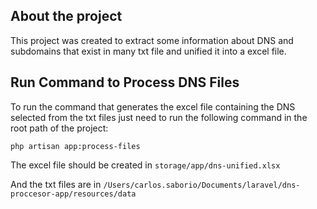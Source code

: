 ## About the project
This project was created to extract some information about DNS and subdomains that exist in many txt file and unified it into a excel file. 

## Run Command to Process DNS Files

To run the command that generates the excel file containing the DNS selected from the txt files just need to run the following command in the root path of the project: 

```php artisan app:process-files```

The excel file should be created in ```storage/app/dns-unified.xlsx```

And the txt files are in ```/Users/carlos.saborio/Documents/laravel/dns-proccesor-app/resources/data```
